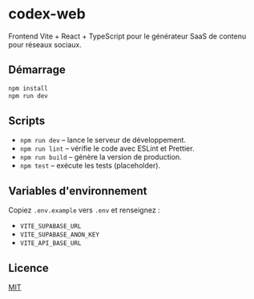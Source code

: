 # codex-web

Frontend Vite + React + TypeScript pour le générateur SaaS de contenu pour réseaux sociaux.

## Démarrage

```bash
npm install
npm run dev
```

## Scripts

- `npm run dev` – lance le serveur de développement.
- `npm run lint` – vérifie le code avec ESLint et Prettier.
- `npm run build` – génère la version de production.
- `npm test` – exécute les tests (placeholder).

## Variables d'environnement

Copiez `.env.example` vers `.env` et renseignez :

- `VITE_SUPABASE_URL`
- `VITE_SUPABASE_ANON_KEY`
- `VITE_API_BASE_URL`

## Licence

[MIT](./LICENSE)

